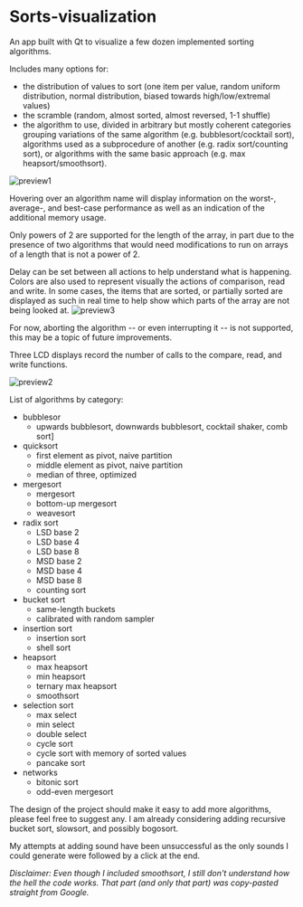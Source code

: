 # Sorts-visualization
An app built with Qt to visualize a few dozen implemented sorting algorithms.

Includes many options for:
* the distribution of values to sort (one item per value, random uniform distribution, normal distribution, biased towards high/low/extremal values)
* the scramble (random, almost sorted, almost reversed, 1-1 shuffle)
* the algorithm to use, divided in arbitrary but mostly coherent categories grouping variations of the same algorithm (e.g. bubblesort/cocktail sort), algorithms used as a subprocedure of another (e.g. radix sort/counting sort), or algorithms with the same basic approach (e.g. max heapsort/smoothsort).

![preview1](https://user-images.githubusercontent.com/58042063/69556308-cd33d200-0fa4-11ea-8d50-a9691932e909.png)

Hovering over an algorithm name will display information on the worst-, average-, and best-case performance as well as an indication of the additional memory usage.
 
Only powers of 2 are supported for the length of the array, in part due to the presence of two algorithms that would need modifications to run on arrays of a length that is not a power of 2.

Delay can be set between all actions to help understand what is happening.
Colors are also used to represent visually the actions of comparison, read and write. In some cases, the items that are sorted, or partially sorted are displayed as such in real time to help show which parts of the array are not being looked at.
![preview3](https://user-images.githubusercontent.com/58042063/69556984-12a4cf00-0fa6-11ea-8e35-a135c2b1bdc1.png)

For now, aborting the algorithm -- or even interrupting it -- is not supported, this may be a topic of future improvements.

Three LCD displays record the number of calls to the compare, read, and write functions.

![preview2](https://user-images.githubusercontent.com/58042063/69555822-12a3cf80-0fa4-11ea-9cb6-78d90981062c.png)

List of algorithms by category:
* bubblesor
    * upwards bubblesort, downwards bubblesort, cocktail shaker, comb sort]
* quicksort 
    * first element as pivot, naive partition
    * middle element as pivot, naive partition
    * median of three, optimized
* mergesort
    * mergesort
    * bottom-up mergesort
    * weavesort
* radix sort
    * LSD base 2
    * LSD base 4
    * LSD base 8
    * MSD base 2
    * MSD base 4
    * MSD base 8
    * counting sort
* bucket sort
    * same-length buckets
    * calibrated with random sampler
* insertion sort
    * insertion sort
    * shell sort
* heapsort
    * max heapsort
    * min heapsort
    * ternary max heapsort
    * smoothsort
* selection sort
    * max select
    * min select
    * double select
    * cycle sort
    * cycle sort with memory of sorted values
    * pancake sort
* networks
    * bitonic sort
    * odd-even mergesort

The design of the project should make it easy to add more algorithms, please feel free to suggest any.
I am already considering adding recursive bucket sort, slowsort, and possibly bogosort.

My attempts at adding sound have been unsuccessful as the only sounds I could generate were followed by a click at the end.


_Disclaimer:_
_Even though I included smoothsort, I still don't understand how the hell the code works. That part (and only that part) was copy-pasted straight from Google._
